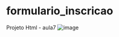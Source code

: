# formulario_inscricao
Projeto Html - aula7
![image](https://github.com/ThiagoManguinho/formulario_inscricao/assets/142419724/7aa3cece-3ca4-4f0d-a3e3-e3f883be4287)
